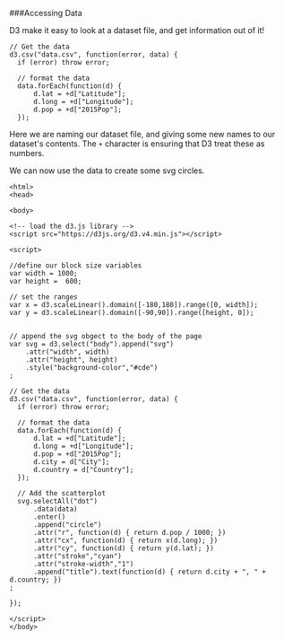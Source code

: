 ###Accessing Data

D3 make it easy to look at a dataset file, and get information out of it!

```
// Get the data
d3.csv("data.csv", function(error, data) {
  if (error) throw error;

  // format the data
  data.forEach(function(d) {
      d.lat = +d["Latitude"];
      d.long = +d["Longitude"];
      d.pop = +d["2015Pop"];
  });
```

Here we are naming our dataset file, and giving some new names to our dataset's contents. The `+` character is ensuring that D3 treat these as numbers.

We can now use the data to create some svg circles.

```
<html>
<head>

<body>

<!-- load the d3.js library -->     
<script src="https://d3js.org/d3.v4.min.js"></script>

<script>

//define our block size variables
var width = 1000;
var height =  600;

// set the ranges
var x = d3.scaleLinear().domain([-180,180]).range([0, width]);
var y = d3.scaleLinear().domain([-90,90]).range([height, 0]);


// append the svg obgect to the body of the page
var svg = d3.select("body").append("svg")
    .attr("width", width)
    .attr("height", height)
    .style("background-color","#cde")
;

// Get the data
d3.csv("data.csv", function(error, data) {
  if (error) throw error;

  // format the data
  data.forEach(function(d) {
      d.lat = +d["Latitude"];
      d.long = +d["Longitude"];
      d.pop = +d["2015Pop"];
      d.city = d["City"];
      d.country = d["Country"];
  });

  // Add the scatterplot
  svg.selectAll("dot")
      .data(data)
      .enter()
      .append("circle")
      .attr("r", function(d) { return d.pop / 1000; })
      .attr("cx", function(d) { return x(d.long); })
      .attr("cy", function(d) { return y(d.lat); })
      .attr("stroke","cyan")
      .attr("stroke-width","1")
      .append("title").text(function(d) { return d.city + ", " + d.country; })
;

});

</script>
</body>
```
